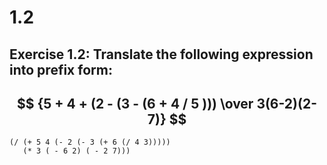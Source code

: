# 1.2

## Exercise 1.2: Translate the following expression into prefix form:

$$ {5 + 4 + (2 - (3 - (6 + 4 / 5 ))) \over 3(6-2)(2-7)} $$
---

```
(/ (+ 5 4 (- 2 (- 3 (+ 6 (/ 4 3)))))
   (* 3 ( - 6 2) ( - 2 7)))
```
